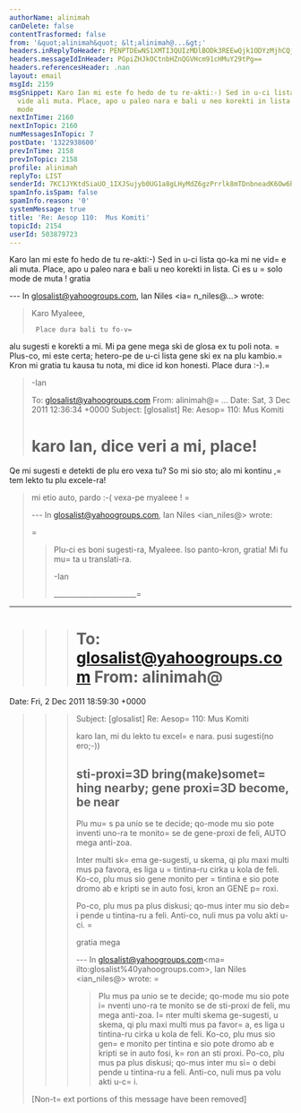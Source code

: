 ```yaml
---
authorName: alinimah
canDelete: false
contentTrasformed: false
from: '&quot;alinimah&quot; &lt;alinimah@...&gt;'
headers.inReplyToHeader: PENPTDEwNS1XMTI3QUIzMDlBODk3REEwQjk1ODYzMjhCQjcwQHBoeC5nYmw+
headers.messageIdInHeader: PGpiZHJkOCtnbHZnQGVHcm91cHMuY29tPg==
headers.referencesHeader: .nan
layout: email
msgId: 2159
msgSnippet: Karo Ian mi este fo hedo de tu re-akti:-) Sed in u-ci lista qo-ka mi ne
  vide ali muta. Place, apo u paleo nara e bali u neo korekti in lista. Ci es u solo
  mode
nextInTime: 2160
nextInTopic: 2160
numMessagesInTopic: 7
postDate: '1322938600'
prevInTime: 2158
prevInTopic: 2158
profile: alinimah
replyTo: LIST
senderId: 7KC1JYKtdSiaUO_1IXJSujyb0UG1a8gLHyMdZ6gzPrrlk8mTDnbneadK6Ow6h9C0WnVUNqyGhTdwZTozVjn9TwGKGsQarA
spamInfo.isSpam: false
spamInfo.reason: '0'
systemMessage: true
title: 'Re: Aesop 110:  Mus Komiti'
topicId: 2154
userId: 503879723
---
```


Karo Ian
mi este fo hedo de tu re-akti:-)
Sed in u-ci lista qo-ka mi ne vid=
e ali muta. Place, apo u paleo nara e bali u neo korekti in lista. Ci es u =
solo mode de muta !
gratia

--- In glosalist@yahoogroups.com, Ian Niles <ia=
n_niles@...> wrote:
>
> 
> Karo Myaleee,
>  
>      Place dura bali tu fo-v=
alu sugesti e korekti a mi.  Mi pa gene mega ski de glosa ex tu poli nota. =
 Plus-co, mi este certa; hetero-pe de u-ci lista gene ski ex na plu kambio.=
  Kron mi gratia tu kausa tu nota, mi dice id kon honesti.  Place dura :-).=

>  
> -Ian 
>  
> 
> 
> 
> To: glosalist@yahoogroups.com
> From: alinimah@=
...
> Date: Sat, 3 Dec 2011 12:36:34 +0000
> Subject: [glosalist] Re: Aesop=
 110: Mus Komiti
> 
> 
>   
> 
> 
> 
> karo Ian, dice veri a mi, place! 
> =
Qe mi sugesti e detekti de plu ero vexa tu? So mi sio sto; alo mi kontinu ,=
 tem lekto tu plu excele-ra!
> mi etio auto, pardo :-(
> vexa-pe myaleee !
=
> 
> --- In glosalist@yahoogroups.com, Ian Niles <ian_niles@> wrote:
> >
> =
> 
> > Plu-ci es boni sugesti-ra, Myaleee. Iso panto-kron, gratia! Mi fu mu=
ta u translati-ra.
> > 
> > 
> > 
> > -Ian
> > 
> > _______________________=
_________
> > > To: glosalist@yahoogroups.com 
> > > From: alinimah@ 
> > >=
 Date: Fri, 2 Dec 2011 18:59:30 +0000 
> > > Subject: [glosalist] Re: Aesop=
 110: Mus Komiti 
> > > 
> > > 
> > > 
> > > karo Ian, mi du lekto tu excel=
e nara. pusi sugesti(no ero;-)) 
> > > 
> > > sti-proxi=3D bring(make)somet=
hing nearby; gene proxi=3D become, be near 
> > > ----------- 
> > > Plu mu=
s pa unio se te decide; qo-mode mu sio pote inventi uno-ra te 
> > > monito=
 se de gene-proxi de feli, AUTO mega anti-zoa. 
> > > 
> > > Inter multi sk=
ema ge-sugesti, u skema, qi plu maxi multi mus pa favora, 
> > > es liga u =
tintina-ru cirka u kola de feli. Ko-co, plu mus sio gene 
> > > monito per =
tintina e sio pote dromo ab e kripti se in auto fosi, kron 
> > > an GENE p=
roxi. 
> > > 
> > > Po-co, plu mus pa plus diskusi; qo-mus inter mu sio deb=
i pende u 
> > > tintina-ru a feli. Anti-co, nuli mus pa volu akti u-ci. 
>=
 > > > 
> > > gratia mega 
> > > 
> > > --- In glosalist@yahoogroups.com<ma=
ilto:glosalist%40yahoogroups.com>, 
> > > Ian Niles <ian_niles@> wrote: 
> =
> > > 
> > > > 
> > > > Plu mus pa unio se te decide; qo-mode mu sio pote i=
nventi uno-ra te 
> > > monito se de sti-proxi de feli, mu mega anti-zoa. I=
nter multi skema 
> > > ge-sugesti, u skema, qi plu maxi multi mus pa favor=
a, es liga u 
> > > tintina-ru cirka u kola de feli. Ko-co, plu mus sio gen=
e monito per 
> > > tintina e sio pote dromo ab e kripti se in auto fosi, k=
ron an sti 
> > > proxi. Po-co, plu mus pa plus diskusi; qo-mus inter mu si=
o debi pende u 
> > > tintina-ru a feli. Anti-co, nuli mus pa volu akti u-c=
i. 
> > > > 
> > > 
> > > 
> > >
> >
> 
> 
> 
> 
>  		 	   		  
> 
> [Non-t=
ext portions of this message have been removed]
>



